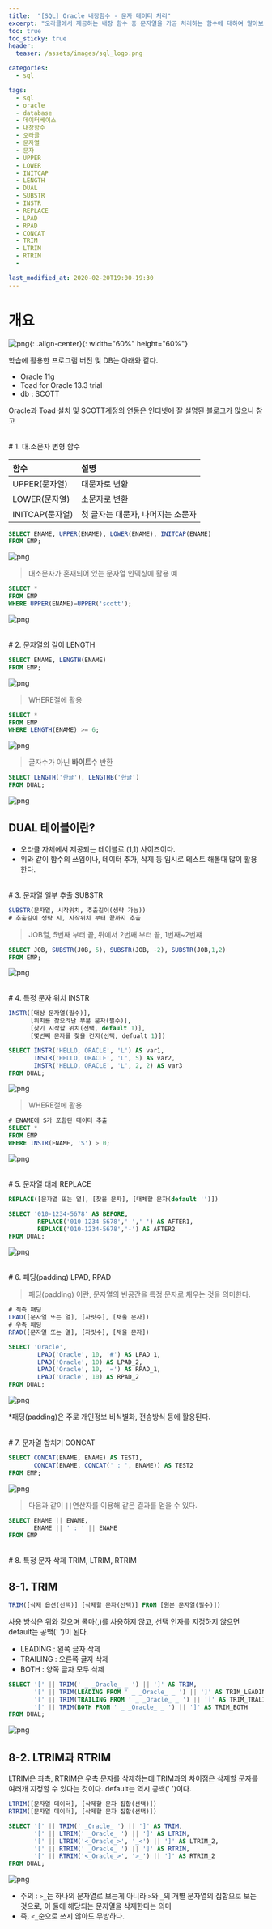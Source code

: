 ```yaml
---
title:  "[SQL] Oracle 내장함수 - 문자 데이터 처리"
excerpt: "오라클에서 제공하는 내장 함수 중 문자열을 가공 처리하는 함수에 대하여 알아보자"
toc: true
toc_sticky: true
header:
  teaser: /assets/images/sql_logo.png

categories:
  - sql

tags:
  - sql
  - oracle
  - database
  - 데이터베이스
  - 내장함수
  - 오라클
  - 문자열
  - 문자
  - UPPER
  - LOWER
  - INITCAP
  - LENGTH
  - DUAL
  - SUBSTR
  - INSTR
  - REPLACE
  - LPAD
  - RPAD
  - CONCAT
  - TRIM
  - LTRIM
  - RTRIM
  - 

last_modified_at: 2020-02-20T19:00-19:30
---
```


# 개요  

![png](/assets/images/sql_logo.png){: .align-center}{: width="60%" height="60%"} 

학습에 활용한 프로그램 버전 및 DB는 아래와 같다.  

- Oracle 11g  
- Toad for Oracle 13.3 trial  
- db : SCOTT  

Oracle과 Toad 설치 및 SCOTT계정의 연동은 인터넷에 잘 설명된 블로그가 많으니 참고  

  
<br/>
# 1. 대.소문자 변형 함수  

| 함수 | 설명 |
|:---|:---|
| UPPER(문자열) | 대문자로 변환 |
| LOWER(문자열) | 소문자로 변환 |
| INITCAP(문자열) | 첫 글자는 대문자, 나머지는 소문자 |

```sql
SELECT ENAME, UPPER(ENAME), LOWER(ENAME), INITCAP(ENAME)
FROM EMP;
```
![png](/assets/images/sql/3/string1.PNG)

> 대소문자가 혼재되어 있는 문자열 인덱싱에 활용 예  

```sql
SELECT *
FROM EMP
WHERE UPPER(ENAME)=UPPER('scott');
```

![png](/assets/images/sql/3/string2.PNG)

  
<br/>
# 2. 문자열의 길이 LENGTH  

```sql
SELECT ENAME, LENGTH(ENAME)
FROM EMP;
```

![png](/assets/images/sql/3/string3.PNG)

> WHERE절에 활용  

```sql
SELECT *
FROM EMP
WHERE LENGTH(ENAME) >= 6; 
```

![png](/assets/images/sql/3/string4.PNG)

> 글자수가 아닌 **바이트**수 반환  

```sql
SELECT LENGTH('한글'), LENGTHB('한글')
FROM DUAL;
```

![png](/assets/images/sql/3/string5.PNG)

## DUAL 테이블이란?  

- 오라클 자체에서 제공되는 테이블로 (1,1) 사이즈이다.  
- 위와 같이 함수의 쓰임이나, 데이터 추가, 삭제 등 임시로 테스트 해볼때 많이 활용한다.  

  
<br/>
# 3. 문자열 일부 추출 SUBSTR  

```sql
SUBSTR(문자열, 시작위치, 추출길이(생략 가능))
# 추출길이 생략 시, 시작위치 부터 끝까지 추출
```
> JOB열, 5번째 부터 끝, 뒤에서 2번째 부터 끝, 1번째~2번쨰  

```sql
SELECT JOB, SUBSTR(JOB, 5), SUBSTR(JOB, -2), SUBSTR(JOB,1,2)
FROM EMP;
```

![png](/assets/images/sql/3/string6.PNG)

  
<br/>
# 4. 특정 문자 위치 INSTR  

```sql
INSTR([대상 문자열(필수)],
	  [위치를 찾으려난 부분 문자(필수)],
      [찾기 시작할 위치(선택, default 1)],
      [몇번째 문자를 찾을 건지(선택, defualt 1)])
```

```sql
SELECT INSTR('HELLO, ORACLE', 'L') AS var1,
       INSTR('HELLO, ORACLE', 'L', 5) AS var2,
       INSTR('HELLO, ORACLE', 'L', 2, 2) AS var3
FROM DUAL;
```

![png](/assets/images/sql/3/string7.PNG)


> WHERE절에 활용  

```sql
# ENAME에 S가 포함된 데이터 추출
SELECT *
FROM EMP
WHERE INSTR(ENAME, 'S') > 0;
```

![png](/assets/images/sql/3/string8.PNG)


  
<br/>
# 5. 문자열 대체 REPLACE  

```sql
REPLACE([문자열 또는 열], [찾을 문자], [대체할 문자(default '')])
```

```sql
SELECT '010-1234-5678' AS BEFORE,
        REPLACE('010-1234-5678','-',' ') AS AFTER1,
        REPLACE('010-1234-5678','-') AS AFTER2
FROM DUAL;
```

![png](/assets/images/sql/3/string9.PNG)


  
<br/>
# 6. 패딩(padding) LPAD, RPAD  

> 패딩(padding) 이란, 문자열의 빈공간을 특정 문자로 채우는 것을 의미한다.  

```sql
# 죄측 패딩
LPAD([문자열 또는 열], [자릿수], [채울 문자])
# 우측 패딩
RPAD([문자열 또는 열], [자릿수], [채울 문자])
```

```sql
SELECT 'Oracle',
        LPAD('Oracle', 10, '#') AS LPAD_1,
        LPAD('Oracle', 10) AS LPAD_2,
        LPAD('Oracle', 10, '=') AS RPAD_1,
        LPAD('Oracle', 10) AS RPAD_2
FROM DUAL;
```

![png](/assets/images/sql/3/string10.PNG)

*패딩(padding)은 주로 개인정보 비식별화, 전송방식 등에 활용된다.  

  
<br/>
# 7. 문자열 합치기 CONCAT  

```sql
SELECT CONCAT(ENAME, ENAME) AS TEST1,
       CONCAT(ENAME, CONCAT(' : ', ENAME)) AS TEST2
FROM EMP;
```

![png](/assets/images/sql/3/string11.PNG)

> 다음과 같이 `||`연산자를 이용해 같은 결과를 얻을 수 있다.  

```sql
SELECT ENAME || ENAME,
       ENAME || ' : ' || ENAME
FROM EMP
```

  
<br/>
# 8. 특정 문자 삭제 TRIM, LTRIM, RTRIM  

## 8-1. TRIM  

```sql
TRIM([삭제 옵션(선택)] [삭제할 문자(선택)] FROM [원본 문자열(필수)])
```

사용 방식은 위와 같으며 콤마(,)를 사용하지 않고, 선택 인자를 지정하지 않으면 default는 공백(' ')이 된다.  

- LEADING : 왼쪽 글자 삭제  
- TRAILING : 오른쪽 글자 삭제  
- BOTH : 양쪽 글자 모두 삭제  

```sql
SELECT '[' || TRIM(' _ _Oracle_ _ ') || ']' AS TRIM,
       '[' || TRIM(LEADING FROM ' _ _Oracle_ _ ') || ']' AS TRIM_LEADING,
       '[' || TRIM(TRAILING FROM ' _ _Oracle_ _ ') || ']' AS TRIM_TRALING,
       '[' || TRIM(BOTH FROM ' _ _Oracle_ _ ') || ']' AS TRIM_BOTH
FROM DUAL;
```

![png](/assets/images/sql/3/string12.PNG)


## 8-2. LTRIM과 RTRIM  

LTRIM은 좌측, RTRIM은 우측 문자를 삭제하는데 TRIM과의 차이점은 삭제할 문자를 여러개 지정할 수 있다는 것이다. default는 역시 공백(' ')이다.  

```sql
LTRIM([문자열 데이터], [삭제할 문자 집합(선택)])
RTRIM([문자열 데이터], [삭제할 문자 집합(선택)])
```

```sql
SELECT '[' || TRIM(' _Oracle_ ') || ']' AS TRIM,
       '[' || LTRIM(' _Oracle_ ') || ']' AS LTRIM,
       '[' || LTRIM('<_Oracle_>', '_<') || ']' AS LTRIM_2,
       '[' || RTRIM(' _Oracle_ ') || ']' AS RTRIM,
       '[' || RTRIM('<_Oracle_>', '>_') || ']' AS RTRIM_2
FROM DUAL;
```

![png](/assets/images/sql/3/string13.PNG)

- 주의 : `>_`는 하나의 문자열로 보는게 아니라 `>`와 `_`의 개별 문자열의 집합으로 보는 것으로, 이 둘에 해당되는 문자열을 삭제한다는 의미  
- 즉, `<_`순으로 쓰지 않아도 무방하다.  
